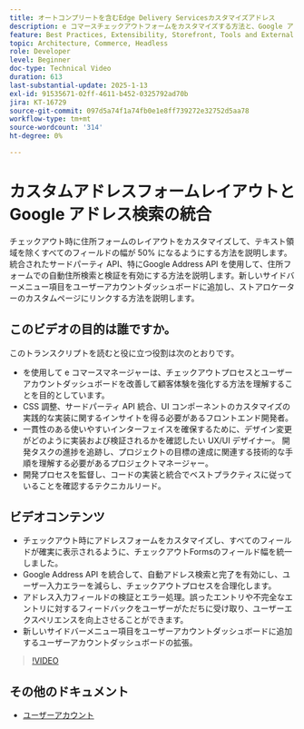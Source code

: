 ```yaml
---
title: オートコンプリートを含むEdge Delivery Servicesカスタマイズアドレス
description: e コマースチェックアウトフォームをカスタマイズする方法と、Google アドレス検索を統合してユーザーエクスペリエンスを向上させ、入力エラーを減らす方法について説明します。
feature: Best Practices, Extensibility, Storefront, Tools and External Services
topic: Architecture, Commerce, Headless
role: Developer
level: Beginner
doc-type: Technical Video
duration: 613
last-substantial-update: 2025-1-13
exl-id: 91535671-02ff-4611-b452-0325792ad70b
jira: KT-16729
source-git-commit: 097d5a74f1a74fb0e1e8ff739272e32752d5aa78
workflow-type: tm+mt
source-wordcount: '314'
ht-degree: 0%

---
```



# カスタムアドレスフォームレイアウトとGoogle アドレス検索の統合

チェックアウト時に住所フォームのレイアウトをカスタマイズして、テキスト領域を除くすべてのフィールドの幅が 50% になるようにする方法を説明します。 統合されたサードパーティ API、特にGoogle Address API を使用して、住所フォームでの自動住所検索と検証を有効にする方法を説明します。&#x200B; 新しいサイドバーメニュー項目をユーザーアカウントダッシュボードに追加し、ストアロケーターのカスタムページにリンクする方法を説明します。

## このビデオの目的は誰ですか。

このトランスクリプトを読むと役に立つ役割は次のとおりです。

* を使用して e コマースマネージャーは、チェックアウトプロセスとユーザーアカウントダッシュボードを改善して顧客体験を強化する方法を理解することを目的としています。
* CSS 調整、サードパーティ API 統合、UI コンポーネントのカスタマイズの実践的な実装に関するインサイトを得る必要があるフロントエンド開発者。
* 一貫性のある使いやすいインターフェイスを確保するために、デザイン変更がどのように実装および検証されるかを確認したい UX/UI デザイナー。
開発タスクの進捗を追跡し、プロジェクトの目標の達成に関連する技術的な手順を理解する必要があるプロジェクトマネージャー。
* 開発プロセスを監督し、コードの実装と統合でベストプラクティスに従っていることを確認するテクニカルリード。


## ビデオコンテンツ

* チェックアウト時にアドレスフォームをカスタマイズし、すべてのフィールドが確実に表示されるように、チェックアウトFormsのフィールド幅を統一しました。
* Google Address API を統合して、自動アドレス検索と完了を有効にし、ユーザー入力エラーを減らし、チェックアウトプロセスを合理化します。
* アドレス入力フィールドの検証とエラー処理。誤ったエントリや不完全なエントリに対するフィードバックをユーザーがただちに受け取り、ユーザーエクスペリエンスを向上させることができます。
* 新しいサイドバーメニュー項目をユーザーアカウントダッシュボードに追加するユーザーアカウントダッシュボードの拡張。

>[!VIDEO](https://video.tv.adobe.com/v/3442787?learn=on)

## その他のドキュメント

* [ ユーザーアカウント ](https://experienceleague.adobe.com/developer/commerce/storefront/dropins/user-account/tutorials/)

